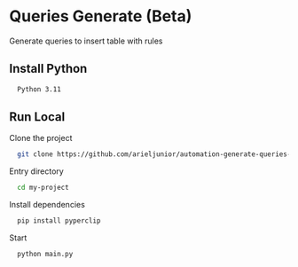 
# Queries Generate (Beta)

Generate queries to insert table with rules


## Install Python



```bash
  Python 3.11
```
    
## Run Local

Clone the project

```bash
  git clone https://github.com/arieljunior/automation-generate-queries-py.git
```

Entry directory

```bash
  cd my-project
```

Install dependencies

```bash
  pip install pyperclip
```

Start

```bash
  python main.py
```

